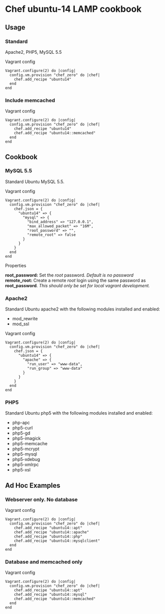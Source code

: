 # Chef ubuntu-14 LAMP cookbook

## Usage

### Standard

Apache2, PHP5, MySQL 5.5

Vagrant config

````
Vagrant.configure(2) do |config|
  config.vm.provision "chef_zero" do |chef|
    chef.add_recipe "ubuntu14"
  end
end
````

### Include memcached

Vagrant config

````
Vagrant.configure(2) do |config|
  config.vm.provision "chef_zero" do |chef|
    chef.add_recipe "ubuntu14"
    chef.add_recipe "ubuntu14::memcached"
  end
end
````

## Cookbook

### MySQL 5.5

Standard Ubuntu MySQL 5.5.

Vagrant config

````
Vagrant.configure(2) do |config|
  config.vm.provision "chef_zero" do |chef|
    chef.json = {
      "ubuntu14" => {
        "mysql" => {
          "bind_address" => "127.0.0.1",
          "max_allowed_packet" => "16M",
          "root_password" => "",
          "remote_root" => false
        }
      }
    }
  end
end
````

Properties

**root_password:** Set the _root_ password. _Default is no password_  
**remote_root:** Create a remote _root_ login using the same password as **root_password**. _This should only be set for local vagrant development._  

### Apache2

Standard Ubuntu apache2 with the following modules installed and enabled:

* mod_rewrite
* mod_ssl

Vagrant config

````
Vagrant.configure(2) do |config|
  config.vm.provision "chef_zero" do |chef|
    chef.json = {
      "ubuntu14" => {
        "apache" => {
          "run_user" => "www-data",
          "run_group" => "www-data"
        }
      }
    }
  end
end
````

### PHP5

Standard Ubuntu php5 with the following modules installed and enabled:

* php-apc
* php5-curl
* php5-gd
* php5-imagick
* php5-memcache
* php5-mcrypt
* php5-mysql
* php5-xdebug
* php5-xmlrpc
* php5-xsl

## Ad Hoc Examples

### Webserver only. No database

Vagrant config

````
Vagrant.configure(2) do |config|
  config.vm.provision "chef_zero" do |chef|
    chef.add_recipe "ubuntu14::apt"
    chef.add_recipe "ubuntu14::apache"
    chef.add_recipe "ubuntu14::php"
    chef.add_recipe "ubuntu14::mysqlclient"
  end
end
````

### Database and memcached only

Vagrant config

````
Vagrant.configure(2) do |config|
  config.vm.provision "chef_zero" do |chef|
    chef.add_recipe "ubuntu14::apt"
    chef.add_recipe "ubuntu14::mysql"
    chef.add_recipe "ubuntu14::memcached"
  end
end
````


